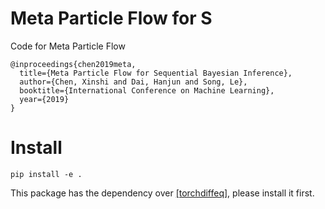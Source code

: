 # Meta Particle Flow for S
Code for Meta Particle Flow

```
@inproceedings{chen2019meta,
  title={Meta Particle Flow for Sequential Bayesian Inference},
  author={Chen, Xinshi and Dai, Hanjun and Song, Le},
  booktitle={International Conference on Machine Learning},
  year={2019}
}
```

# Install

  `pip install -e .`

  This package has the dependency over [[torchdiffeq]](https://github.com/rtqichen/torchdiffeq), please install it first.
 
